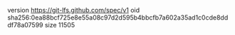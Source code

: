 version https://git-lfs.github.com/spec/v1
oid sha256:0ea88bcf725e8e55a08c97d2d595b4bbcfb7a602a35ad1c0cde8dddf78a07599
size 11505
